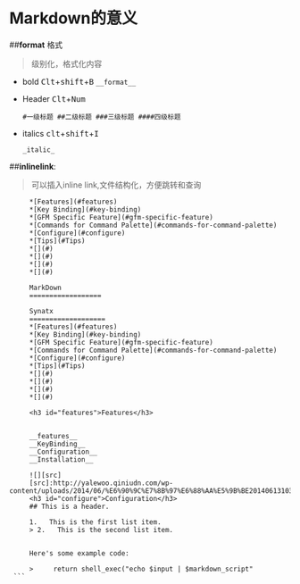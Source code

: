 Markdown的意义
==================

##__format__ 格式
>级别化，格式化内容

   * bold  <kbd>Clt</kbd>+<kbd>shift</kbd>+<kbd>B</kbd>
      `
      __format__
      `

   * Header <kbd>Clt</kbd>+<kbd>Num</kbd>
      
      `#一级标题
       ##二级标题
       ###三级标题
       ####四级标题`

   * italics <kbd>clt</kbd>+<kbd>shift</kbd>+<kbd>I</kbd>
       
       `
       _italic_
       `

##__inlinelink__:
   >可以插入inline link,文件结构化，方便跳转和查询

   ```
		*[Features](#features)
		*[Key Binding](#key-binding)
		*[GFM Specific Feature](#gfm-specific-feature)
		*[Commands for Command Palette](#commands-for-command-palette)
		*[Configure](#configure)
		*[Tips](#Tips)
		*[](#)
		*[](#)
		*[](#)
		*[](#)
   ```
   ```
		MarkDown
		==================		

		Synatx
		===================
		*[Features](#features)
		*[Key Binding](#key-binding)
		*[GFM Specific Feature](#gfm-specific-feature)
		*[Commands for Command Palette](#commands-for-command-palette)
		*[Configure](#configure)
		*[Tips](#Tips)
		*[](#)
		*[](#)
		*[](#)
		*[](#)		

		<h3 id="features">Features</h3>		
		

		__features__
		__KeyBinding__
		__Configuration__
		__Installation__		

		![][src]
		[src]:http://yalewoo.qiniudn.com/wp-content/uploads/2014/06/%E6%90%9C%E7%8B%97%E6%88%AA%E5%9B%BE20140613103922.png
		<h3 id="configure">Configuration</h3>
		## This is a header.		

		1.   This is the first list item.
		> 2.   This is the second list item.		
		

		Here's some example code:		

		>     return shell_exec("echo $input | $markdown_script"
    ```
